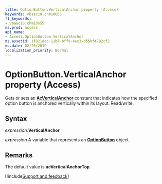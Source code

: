 ```yaml
---
title: OptionButton.VerticalAnchor property (Access)
keywords: vbaac10.chm10655
f1_keywords:
- vbaac10.chm10655
ms.prod: access
api_name:
- Access.OptionButton.VerticalAnchor
ms.assetid: 1f821dec-12b7-bff9-4ec3-d55bf4782cf2
ms.date: 02/26/2019
localization_priority: Normal
---
```



# OptionButton.VerticalAnchor property (Access)

Gets or sets an **[AcVerticalAnchor](Access.AcVerticalAnchor.md)** constant that indicates how the specified option button is anchored vertically within its layout. Read/write.


## Syntax

_expression_.**VerticalAnchor**

_expression_ A variable that represents an **[OptionButton](Access.OptionButton.md)** object.


## Remarks

The default value is **acVerticalAnchorTop**.




[!include[Support and feedback](~/includes/feedback-boilerplate.md)]
